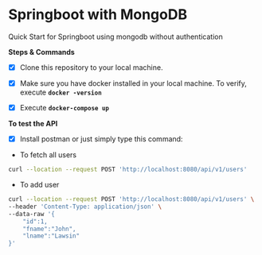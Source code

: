 # Springboot with MongoDB
Quick Start for Springboot using mongodb without authentication

**Steps & Commands**
- [x] Clone this repository to your local machine.
- [x] Make sure you have docker installed in your local machine. To verify, execute **`docker -version`**
- [x] Execute **`docker-compose up`**


**To test the API**
- [x] Install postman or just simply type this command:

- To fetch all users
```bash
curl --location --request POST 'http://localhost:8080/api/v1/users'
```

- To add user
```bash
curl --location --request POST 'http://localhost:8080/api/v1/users' \
--header 'Content-Type: application/json' \
--data-raw '{
    "id":1,
    "fname":"John",
    "lname":"Lawsin"
}'
```
